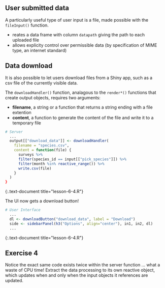 ---
---

## User submitted data

A particularly useful type of user input is a file, made possible with the `fileInput()` function.

- reates a data frame with column `datapath` giving the path to each uploaded file
- allows explicity control over permissible data (by specification of MIME type, an internet standard)

## Data download

It is also possible to let users download files from a Shiny app, such as a csv file of the currently visible data.

The `downloadHandler()` function, analagous to the `render*()` functions that create output objects, requires two arguments:

- **filename**, a string or a function that returns a string ending with a file extention
- **content**, a function to generate the content of the file and write it to a temporary file


~~~r
# Server
  ...
  output[["download_data"]] <- downloadHandler(
    filename = "species.csv",
    content = function(file) {
      surveys %>%
      filter(species_id == input[["pick_species"]]) %>%
      filter(month %in% reactive_range()) %>%
      write.csv(file)
    }
  )
}
~~~
{:.text-document title="lesson-6-4.R"}

<!--split-->

The UI now gets a download button!


~~~r
# User Interface
  ...
  dl <- downloadButton("download_data", label = "Download")
  side <- sidebarPanel(h3("Options", align="center"), in1, in2, dl)
  ...
~~~
{:.text-document title="lesson-6-4.R"}

<!--split-->

## Exercise 4

Notice the exact same code exists twice within the server function ... what a waste of CPU time! Extract the data processing to its own reactive object, which updates when and only when the input objects it references are updated.
